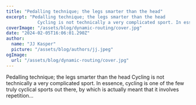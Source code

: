 ```yaml
---
title: "Pedalling technique; the legs smarter than the head"
excerpt: "Pedalling technique; the legs smarter than the head
            Cycling is not technically a very complicated sport. In essence, cycling is one of the few truly cyclical sports out there, by which is "
coverImage: "/assets/blog/dynamic-routing/cover.jpg"
date: "2024-02-05T16:06:01.290Z"
author:
  name: "JJ Kasper"
  picture: "/assets/blog/authors/jj.jpeg"
ogImage:
  url: "/assets/blog/dynamic-routing/cover.jpg"
---
```


Pedalling technique; the legs smarter than the head
            Cycling is not technically a very complicated sport. In essence, cycling is one of the few truly cyclical sports out there, by which is actually meant that it involves repetition…